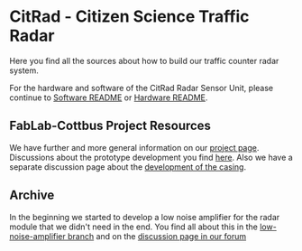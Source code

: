 # CitRad - Citizen Science Traffic Radar 

Here you find all the sources about how to build our traffic counter radar system.

For the hardware and software of the CitRad Radar Sensor Unit, please continue to [Software README](Software/README.md) or [Hardware README](Hardware/README.md).

## FabLab-Cottbus Project Resources

We have further and more general information on our [project page](https://community.fablab-cottbus.de/t/ueber-das-cityradar-projekt/453). Discussions about the prototype development you find [here](https://community.fablab-cottbus.de/t/cityradar-teensy-prototyp/492/9). Also we have a separate discussion page about the [development of the casing](https://community.fablab-cottbus.de/t/gehaeusebau-fuer-die-radarsensorelektronik/507).

## Archive

In the beginning we started to develop a low noise amplifier for the radar module that we didn't need in the end. You find all about this in the [low-noise-amplifier branch](https://github.com/fablabcb/CityRadar/tree/low-noise-amplifier) and on the [discussion page in our forum](https://community.fablab-cottbus.de/t/citrad-elektronik-entwicklung/454)
